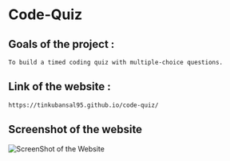 # Code-Quiz

## Goals of the project :

```To build a timed coding quiz with multiple-choice questions.```

## Link of the website :

```https://tinkubansal95.github.io/code-quiz/```

## Screenshot of the website

![ScreenShot of the Website](assets/images/ScreenShotOFTheWebsite.png)